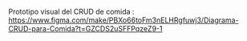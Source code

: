 Prototipo visual del CRUD de comida : https://www.figma.com/make/PBXo66toFm3nELHRgfuwj3/Diagrama-CRUD-para-Comida?t=GZCDS2uSFFPqzeZ9-1
